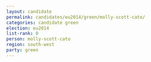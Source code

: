 ```yaml
---
layout: candidate
permalink: candidates/eu2014/green/molly-scott-cato/
categories: candidate green
election: eu2014
list-rank: 0
person: molly-scott-cato
region: south-west
party: green
---
```

